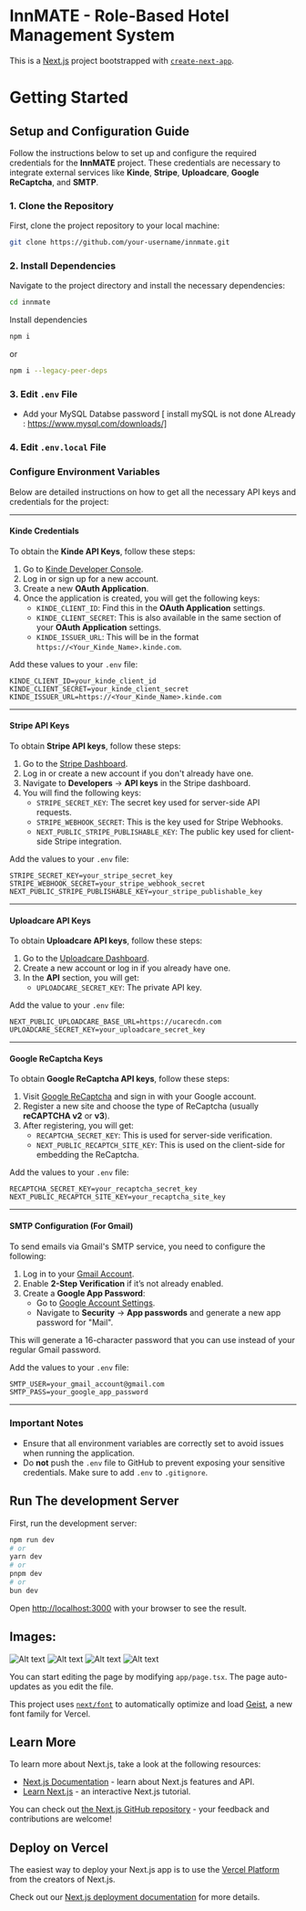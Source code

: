 
# InnMATE - Role-Based Hotel Management System

This is a [Next.js](https://nextjs.org) project bootstrapped with [`create-next-app`](https://nextjs.org/docs/app/api-reference/cli/create-next-app).

# Getting Started

## Setup and Configuration Guide

Follow the instructions below to set up and configure the required credentials for the **InnMATE** project. These credentials are necessary to integrate external services like **Kinde**, **Stripe**, **Uploadcare**, **Google ReCaptcha**, and **SMTP**.

### 1. **Clone the Repository**
First, clone the project repository to your local machine:
```bash
git clone https://github.com/your-username/innmate.git
```

### 2. **Install Dependencies**
Navigate to the project directory and install the necessary dependencies:
```bash
cd innmate
```
Install dependencies
```bash
npm i 
```
or
```bash
npm i --legacy-peer-deps
```


### 3. **Edit `.env` File**
* Add your MySQL Databse password [ install mySQL is not done ALready : https://www.mysql.com/downloads/]

### 4. **Edit `.env.local` File**


###  **Configure Environment Variables**

Below are detailed instructions on how to get all the necessary API keys and credentials for the project:

---

#### **Kinde Credentials**  

To obtain the **Kinde API Keys**, follow these steps:

1. Go to [Kinde Developer Console](https://www.kinde.com).
2. Log in or sign up for a new account.
3. Create a new **OAuth Application**.
4. Once the application is created, you will get the following keys:
   - `KINDE_CLIENT_ID`: Find this in the **OAuth Application** settings.
   - `KINDE_CLIENT_SECRET`: This is also available in the same section of your **OAuth Application** settings.
   - `KINDE_ISSUER_URL`: This will be in the format `https://<Your_Kinde_Name>.kinde.com`.
   
Add these values to your `.env` file:
```
KINDE_CLIENT_ID=your_kinde_client_id
KINDE_CLIENT_SECRET=your_kinde_client_secret
KINDE_ISSUER_URL=https://<Your_Kinde_Name>.kinde.com
```

---

#### **Stripe API Keys**

To obtain **Stripe API keys**, follow these steps:

1. Go to the [Stripe Dashboard](https://dashboard.stripe.com).
2. Log in or create a new account if you don't already have one.
3. Navigate to **Developers** -> **API keys** in the Stripe dashboard.
4. You will find the following keys:
   - `STRIPE_SECRET_KEY`: The secret key used for server-side API requests.
   - `STRIPE_WEBHOOK_SECRET`: This is the key used for Stripe Webhooks.
   - `NEXT_PUBLIC_STRIPE_PUBLISHABLE_KEY`: The public key used for client-side Stripe integration.

Add the values to your `.env` file:
```
STRIPE_SECRET_KEY=your_stripe_secret_key
STRIPE_WEBHOOK_SECRET=your_stripe_webhook_secret
NEXT_PUBLIC_STRIPE_PUBLISHABLE_KEY=your_stripe_publishable_key
```

---

#### **Uploadcare API Keys**

To obtain **Uploadcare API keys**, follow these steps:

1. Go to the [Uploadcare Dashboard](https://uploadcare.com).
2. Create a new account or log in if you already have one.
3. In the **API** section, you will get:
   - `UPLOADCARE_SECRET_KEY`: The private API key.
   
Add the value to your `.env` file:
```
NEXT_PUBLIC_UPLOADCARE_BASE_URL=https://ucarecdn.com
UPLOADCARE_SECRET_KEY=your_uploadcare_secret_key
```

---

#### **Google ReCaptcha Keys**

To obtain **Google ReCaptcha API keys**, follow these steps:

1. Visit [Google ReCaptcha](https://www.google.com/recaptcha) and sign in with your Google account.
2. Register a new site and choose the type of ReCaptcha (usually **reCAPTCHA v2** or **v3**).
3. After registering, you will get:
   - `RECAPTCHA_SECRET_KEY`: This is used for server-side verification.
   - `NEXT_PUBLIC_RECAPTCH_SITE_KEY`: This is used on the client-side for embedding the ReCaptcha.

Add the values to your `.env` file:
```
RECAPTCHA_SECRET_KEY=your_recaptcha_secret_key
NEXT_PUBLIC_RECAPTCH_SITE_KEY=your_recaptcha_site_key
```

---

#### **SMTP Configuration (For Gmail)**

To send emails via Gmail's SMTP service, you need to configure the following:

1. Log in to your [Gmail Account](https://mail.google.com).
2. Enable **2-Step Verification** if it’s not already enabled.
3. Create a **Google App Password**:
   - Go to [Google Account Settings](https://myaccount.google.com).
   - Navigate to **Security** -> **App passwords** and generate a new app password for "Mail".
   
This will generate a 16-character password that you can use instead of your regular Gmail password.

Add the values to your `.env` file:
```
SMTP_USER=your_gmail_account@gmail.com
SMTP_PASS=your_google_app_password
```

---

### **Important Notes**
- Ensure that all environment variables are correctly set to avoid issues when running the application.
- Do **not** push the `.env` file to GitHub to prevent exposing your sensitive credentials. Make sure to add `.env` to `.gitignore`.

## Run The development Server
First, run the development server:

```bash
npm run dev
# or
yarn dev
# or
pnpm dev
# or
bun dev
```

Open [http://localhost:3000](http://localhost:3000) with your browser to see the result.

## Images:
![Alt text](image.png)
![Alt text](image-1.png)
![Alt text](image-2.png)
![Alt text](image-3.png)


You can start editing the page by modifying `app/page.tsx`. The page auto-updates as you edit the file.

This project uses [`next/font`](https://nextjs.org/docs/app/building-your-application/optimizing/fonts) to automatically optimize and load [Geist](https://vercel.com/font), a new font family for Vercel.



## Learn More

To learn more about Next.js, take a look at the following resources:

- [Next.js Documentation](https://nextjs.org/docs) - learn about Next.js features and API.
- [Learn Next.js](https://nextjs.org/learn) - an interactive Next.js tutorial.

You can check out [the Next.js GitHub repository](https://github.com/vercel/next.js) - your feedback and contributions are welcome!

## Deploy on Vercel

The easiest way to deploy your Next.js app is to use the [Vercel Platform](https://vercel.com/new?utm_medium=default-template&filter=next.js&utm_source=create-next-app&utm_campaign=create-next-app-readme) from the creators of Next.js.

Check out our [Next.js deployment documentation](https://nextjs.org/docs/app/building-your-application/deploying) for more details.


